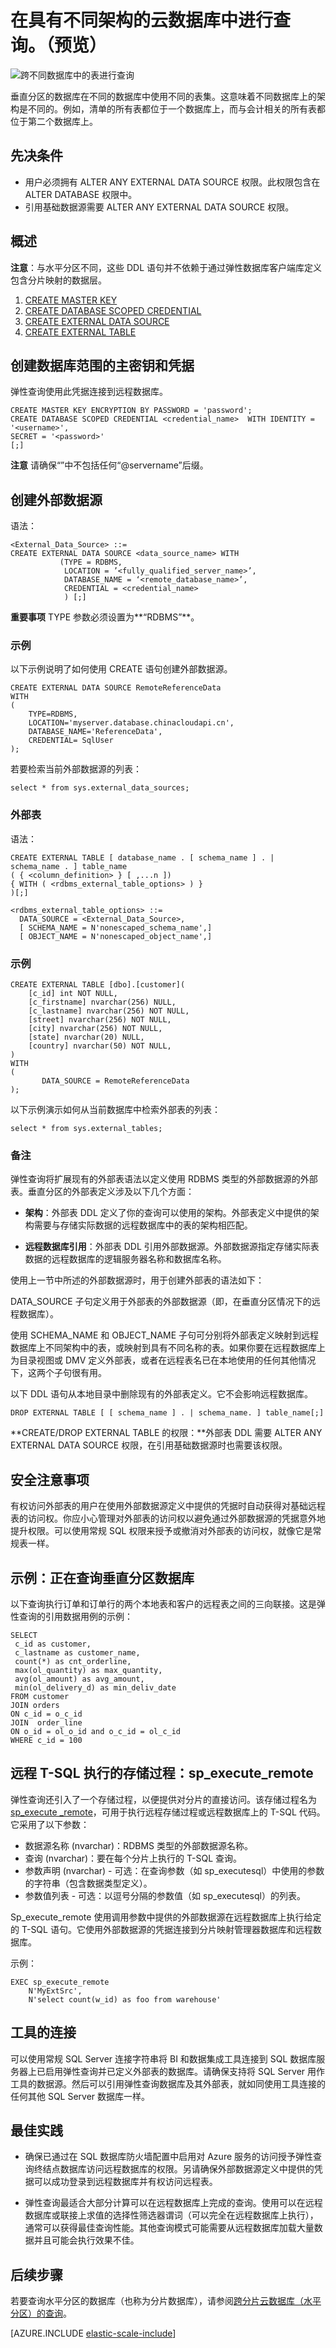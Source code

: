 <properties
    pageTitle="在具有不同架构的云数据库中进行查询 | Azure"
    description="如何在垂直分区上设置跨数据库查询"    
    services="sql-database"
    documentationCenter=""  
    manager="jhubbard"
    authors="torsteng"/>

<tags
    ms.service="sql-database"
    ms.date="05/27/2016"
    wacn.date="07/18/2016" />

# 在具有不同架构的云数据库中进行查询。（预览）

![跨不同数据库中的表进行查询][1]

垂直分区的数据库在不同的数据库中使用不同的表集。这意味着不同数据库上的架构是不同的。例如，清单的所有表都位于一个数据库上，而与会计相关的所有表都位于第二个数据库上。

## 先决条件

* 用户必须拥有 ALTER ANY EXTERNAL DATA SOURCE 权限。此权限包含在 ALTER DATABASE 权限中。
* 引用基础数据源需要 ALTER ANY EXTERNAL DATA SOURCE 权限。

## 概述

**注意**：与水平分区不同，这些 DDL 语句并不依赖于通过弹性数据库客户端库定义包含分片映射的数据层。

1. [CREATE MASTER KEY](https://msdn.microsoft.com/zh-cn/library/ms174382.aspx)
2. [CREATE DATABASE SCOPED CREDENTIAL](https://msdn.microsoft.com/zh-cn/library/mt270260.aspx)
3. [CREATE EXTERNAL DATA SOURCE](https://msdn.microsoft.com/zh-cn/library/dn935022.aspx)
4. [CREATE EXTERNAL TABLE](https://msdn.microsoft.com/zh-cn/library/dn935021.aspx)


## 创建数据库范围的主密钥和凭据 

弹性查询使用此凭据连接到远程数据库。

    CREATE MASTER KEY ENCRYPTION BY PASSWORD = 'password';
    CREATE DATABASE SCOPED CREDENTIAL <credential_name>  WITH IDENTITY = '<username>',  
    SECRET = '<password>'
    [;]
 
**注意** 请确保“<username>”中不包括任何“@servername”后缀。

## 创建外部数据源

语法：

    <External_Data_Source> ::=
    CREATE EXTERNAL DATA SOURCE <data_source_name> WITH 
               (TYPE = RDBMS,
                LOCATION = ’<fully_qualified_server_name>’,
                DATABASE_NAME = ‘<remote_database_name>’,  
                CREDENTIAL = <credential_name> 
                ) [;] 

**重要事项** TYPE 参数必须设置为**“RDBMS”**。

### 示例 

以下示例说明了如何使用 CREATE 语句创建外部数据源。

	CREATE EXTERNAL DATA SOURCE RemoteReferenceData 
	WITH 
	( 
		TYPE=RDBMS, 
		LOCATION='myserver.database.chinacloudapi.cn', 
		DATABASE_NAME='ReferenceData', 
		CREDENTIAL= SqlUser 
	); 
 
若要检索当前外部数据源的列表：

    select * from sys.external_data_sources; 

### 外部表 

语法：

	CREATE EXTERNAL TABLE [ database_name . [ schema_name ] . | schema_name . ] table_name  
    ( { <column_definition> } [ ,...n ])     
	{ WITH ( <rdbms_external_table_options> ) } 
	)[;] 
	
	<rdbms_external_table_options> ::= 
      DATA_SOURCE = <External_Data_Source>, 
      [ SCHEMA_NAME = N'nonescaped_schema_name',] 
      [ OBJECT_NAME = N'nonescaped_object_name',] 

### 示例  

	CREATE EXTERNAL TABLE [dbo].[customer]( 
		[c_id] int NOT NULL, 
		[c_firstname] nvarchar(256) NULL, 
		[c_lastname] nvarchar(256) NOT NULL, 
		[street] nvarchar(256) NOT NULL, 
		[city] nvarchar(256) NOT NULL, 
		[state] nvarchar(20) NULL, 
		[country] nvarchar(50) NOT NULL, 
	) 
	WITH 
	( 
	       DATA_SOURCE = RemoteReferenceData 
	); 

以下示例演示如何从当前数据库中检索外部表的列表：

	select * from sys.external_tables; 

### 备注

弹性查询将扩展现有的外部表语法以定义使用 RDBMS 类型的外部数据源的外部表。垂直分区的外部表定义涉及以下几个方面：

* **架构**：外部表 DDL 定义了你的查询可以使用的架构。外部表定义中提供的架构需要与存储实际数据的远程数据库中的表的架构相匹配。

* **远程数据库引用**：外部表 DDL 引用外部数据源。外部数据源指定存储实际表数据的远程数据库的逻辑服务器名称和数据库名称。

使用上一节中所述的外部数据源时，用于创建外部表的语法如下：

DATA\_SOURCE 子句定义用于外部表的外部数据源（即，在垂直分区情况下的远程数据库）。

使用 SCHEMA\_NAME 和 OBJECT\_NAME 子句可分别将外部表定义映射到远程数据库上不同架构中的表，或映射到具有不同名称的表。如果你要在远程数据库上为目录视图或 DMV 定义外部表，或者在远程表名已在本地使用的任何其他情况下，这两个子句很有用。

以下 DDL 语句从本地目录中删除现有的外部表定义。它不会影响远程数据库。

	DROP EXTERNAL TABLE [ [ schema_name ] . | schema_name. ] table_name[;]  

**CREATE/DROP EXTERNAL TABLE 的权限：**外部表 DDL 需要 ALTER ANY EXTERNAL DATA SOURCE 权限，在引用基础数据源时也需要该权限。

## 安全注意事项
有权访问外部表的用户在使用外部数据源定义中提供的凭据时自动获得对基础远程表的访问权。你应小心管理对外部表的访问权以避免通过外部数据源的凭据意外地提升权限。可以使用常规 SQL 权限来授予或撤消对外部表的访问权，就像它是常规表一样。


## 示例：正在查询垂直分区数据库 

以下查询执行订单和订单行的两个本地表和客户的远程表之间的三向联接。这是弹性查询的引用数据用例的示例：

	SELECT  	
	 c_id as customer,
	 c_lastname as customer_name,
	 count(*) as cnt_orderline, 
	 max(ol_quantity) as max_quantity,
	 avg(ol_amount) as avg_amount,
	 min(ol_delivery_d) as min_deliv_date
	FROM customer 
	JOIN orders 
	ON c_id = o_c_id
	JOIN  order_line 
	ON o_id = ol_o_id and o_c_id = ol_c_id
	WHERE c_id = 100


## 远程 T-SQL 执行的存储过程：sp\_execute\_remote

弹性查询还引入了一个存储过程，以便提供对分片的直接访问。该存储过程名为 [sp\_execute \_remote](https://msdn.microsoft.com/zh-cn/library/mt703714)，可用于执行远程存储过程或远程数据库上的 T-SQL 代码。它采用了以下参数：

* 数据源名称 (nvarchar)：RDBMS 类型的外部数据源名称。
* 查询 (nvarchar)：要在每个分片上执行的 T-SQL 查询。
* 参数声明 (nvarchar) - 可选：在查询参数（如 sp\_executesql）中使用的参数的字符串（包含数据类型定义）。
* 参数值列表 - 可选：以逗号分隔的参数值（如 sp\_executesql）的列表。

Sp\_execute\_remote 使用调用参数中提供的外部数据源在远程数据库上执行给定的 T-SQL 语句。它使用外部数据源的凭据连接到分片映射管理器数据库和远程数据库。

示例：

	EXEC sp_execute_remote
		N'MyExtSrc',
		N'select count(w_id) as foo from warehouse' 


  
## 工具的连接

可以使用常规 SQL Server 连接字符串将 BI 和数据集成工具连接到 SQL 数据库服务器上已启用弹性查询并已定义外部表的数据库。请确保支持将 SQL Server 用作工具的数据源。然后可以引用弹性查询数据库及其外部表，就如同使用工具连接的任何其他 SQL Server 数据库一样。

## 最佳实践 
 
* 确保已通过在 SQL 数据库防火墙配置中启用对 Azure 服务的访问授予弹性查询终结点数据库访问远程数据库的权限。另请确保外部数据源定义中提供的凭据可以成功登录到远程数据库并有权访问远程表。  

* 弹性查询最适合大部分计算可以在远程数据库上完成的查询。使用可以在远程数据库或联接上求值的选择性筛选器谓词（可以完全在远程数据库上执行），通常可以获得最佳查询性能。其他查询模式可能需要从远程数据库加载大量数据并且可能会执行效果不佳。


## 后续步骤

若要查询水平分区的数据库（也称为分片数据库），请参阅[跨分片云数据库（水平分区）的查询](/documentation/articles/sql-database-elastic-query-horizontal-partitioning/)。

[AZURE.INCLUDE [elastic-scale-include](../includes/elastic-scale-include.md)]


<!--Image references-->
[1]: ./media/sql-database-elastic-query-vertical-partitioning/verticalpartitioning.png


<!--anchors-->

<!---HONumber=Mooncake_0711_2016-->